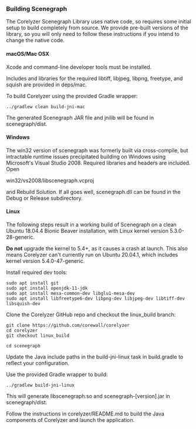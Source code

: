 ### Building Scenegraph

The Corelyzer Scenegraph Library uses native code, so requires some initial 
setup to build completely from source.  We provide pre-built 
versions of the library, so you will only need to follow these instructions if
you intend to change the native code.

#### macOS/Mac OSX

Xcode and command-line developer tools must be installed.

Includes and libraries for the required libtiff, libjpeg,
libpng, freetype, and squish are provided in deps/mac.

To build Corelyzer using the provided Gradle wrapper:

    ../gradlew clean build-jni-mac

The generated Scenegraph JAR file and jnilib will be found in scenegraph/dist.


#### Windows

The win32 version of scenegraph was formerly built via cross-compile, but
intractable runtime issues precipitated building on Windows using Microsoft's
Visual Studio 2008.  Required libraries and headers are included. Open

win32/vs2008/libscenegraph.vcproj

and Rebuild Solution. If all goes well,
scenegraph.dll can be found in the Debug or Release subdirectory.


#### Linux

The following steps result in a working build of Scenegraph on
a clean Ubuntu 18.04.4 Bionic Beaver installation, with Linux
kernel version 5.3.0-28-generic.

**Do not** upgrade the kernel to 5.4+, as it causes a crash at launch.
This also means Corelyzer can't currently run on Ubuntu 20.04.1, which
includes kernel version 5.4.0-47-generic.

Install required dev tools:

    sudo apt install git
    sudo apt install openjdk-11-jdk
    sudo apt install mesa-common-dev libglu1-mesa-dev
    sudo apt install libfreetype6-dev libpng-dev libjpeg-dev libtiff-dev libsquish-dev

Clone the Corelyzer GitHub repo and checkout the linux_build branch:

    git clone https://github.com/corewall/corelyzer
    cd corelyzer
    git checkout linux_build

    cd scenegraph

Update the Java include paths in the build-jni-linux task in build.gradle
to reflect your configuration.

Use the provided Gradle wrapper to build:

    ../gradlew build-jni-linux

This will generate libscenegraph.so and scenegraph-[version].jar in scenegraph/dist.

Follow the instructions in corelyzer/README.md to build the Java components of
Corelyzer and launch the application.

